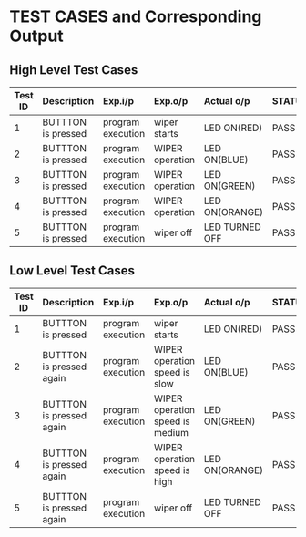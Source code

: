 
# TEST CASES and Corresponding Output
## High Level Test Cases
| Test ID | Description | Exp.i/p | Exp.o/p | Actual o/p | STATUS |
| --------|:------------|:--------|:--------|:-----------|:-------------|
| 1 |  BUTTTON is pressed  | program execution | wiper starts | LED ON(RED)| PASS |
| 2 |  BUTTTON is pressed  | program execution | WIPER operation | LED ON(BLUE)| PASS |
| 3 |  BUTTTON is pressed  | program execution | WIPER operation | LED ON(GREEN)| PASS |
| 4 |  BUTTTON is pressed  | program execution | WIPER operation | LED ON(ORANGE)| PASS |
| 5 |  BUTTTON is pressed  | program execution | wiper off  | LED TURNED OFF| PASS |
## Low Level Test Cases
| Test ID | Description | Exp.i/p | Exp.o/p | Actual o/p | STATUS |
| --------|:------------|:--------|:--------|:-----------|:-------------|
| 1 |  BUTTTON is pressed  | program execution | wiper starts | LED ON(RED)| PASS |
| 2 |  BUTTTON is pressed again | program execution | WIPER operation speed is slow | LED ON(BLUE)| PASS |
| 3 |  BUTTTON is pressed again | program execution | WIPER operation speed is medium | LED ON(GREEN)| PASS |
| 4 |  BUTTTON is pressed again | program execution | WIPER operation speed is high | LED ON(ORANGE)| PASS |
| 5 |  BUTTTON is pressed again | program execution | wiper off | LED TURNED OFF| PASS |
